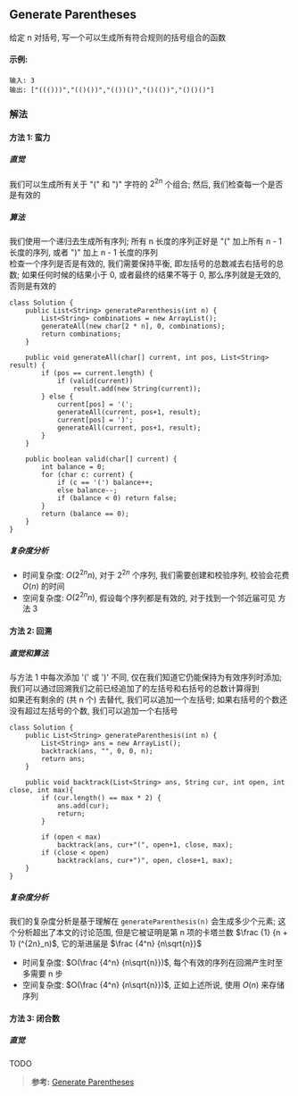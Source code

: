 ## Generate Parentheses
给定 n 对括号, 写一个可以生成所有符合规则的括号组合的函数

#### 示例:
```
输入: 3
输出: ["((()))","(()())","(())()","()(())","()()()"]
```

### 解法

#### 方法 1: 蛮力
##### 直觉
我们可以生成所有关于 "(" 和 ")" 字符的 $2^{2n}$ 个组合; 然后, 我们检查每一个是否是有效的
##### 算法
我们使用一个递归去生成所有序列; 所有 n 长度的序列正好是 "(" 加上所有 n - 1 长度的序列, 或者 ")" 加上 n - 1 长度的序列  
检查一个序列是否是有效的, 我们需要保持平衡, 即左括号的总数减去右括号的总数; 如果任何时候的结果小于 0, 或者最终的结果不等于 0, 那么序列就是无效的, 否则是有效的
```
class Solution {
    public List<String> generateParenthesis(int n) {
        List<String> combinations = new ArrayList();
        generateAll(new char[2 * n], 0, combinations);
        return combinations;
    }

    public void generateAll(char[] current, int pos, List<String> result) {
        if (pos == current.length) {
            if (valid(current))
                result.add(new String(current));
        } else {
            current[pos] = '(';
            generateAll(current, pos+1, result);
            current[pos] = ')';
            generateAll(current, pos+1, result);
        }
    }

    public boolean valid(char[] current) {
        int balance = 0;
        for (char c: current) {
            if (c == '(') balance++;
            else balance--;
            if (balance < 0) return false;
        }
        return (balance == 0);
    }
}
```
##### 复杂度分析
- 时间复杂度: $O(2^{2n}n)$, 对于 $2^{2n}$ 个序列, 我们需要创建和校验序列, 校验会花费 $O(n)$ 的时间
- 空间复杂度: $O(2^{2n}n)$, 假设每个序列都是有效的, 对于找到一个邻近届可见 方法 3

#### 方法 2: 回溯
##### 直觉和算法
与方法 1 中每次添加 '(' 或 ')' 不同, 仅在我们知道它仍能保持为有效序列时添加; 我们可以通过回溯我们之前已经追加了的左括号和右括号的总数计算得到  
如果还有剩余的 (共 n 个) 去替代, 我们可以追加一个左括号; 如果右括号的个数还没有超过左括号的个数, 我们可以追加一个右括号
```
class Solution {
    public List<String> generateParenthesis(int n) {
        List<String> ans = new ArrayList();
        backtrack(ans, "", 0, 0, n);
        return ans;
    }

    public void backtrack(List<String> ans, String cur, int open, int close, int max){
        if (cur.length() == max * 2) {
            ans.add(cur);
            return;
        }

        if (open < max)
            backtrack(ans, cur+"(", open+1, close, max);
        if (close < open)
            backtrack(ans, cur+")", open, close+1, max);
    }
}
```
##### 复杂度分析
我们的复杂度分析是基于理解在 `generateParenthesis(n)` 会生成多少个元素; 这个分析超出了本文的讨论范围, 但是它被证明是第 n 项的卡塔兰数 $\frac {1} {n + 1} (^{2n}_n)$, 它的渐进届是 $\frac {4^n} {n\sqrt{n}}$
- 时间复杂度: $O(\frac {4^n} {n\sqrt{n}})$, 每个有效的序列在回溯产生时至多需要 n 步
- 空间复杂度:  $O(\frac {4^n} {n\sqrt{n}})$, 正如上述所说, 使用 $O(n)$ 来存储序列

#### 方法 3: 闭合数
##### 直觉
TODO

>**参考:**
[Generate Parentheses](https://leetcode.com/articles/generate-parentheses/)
